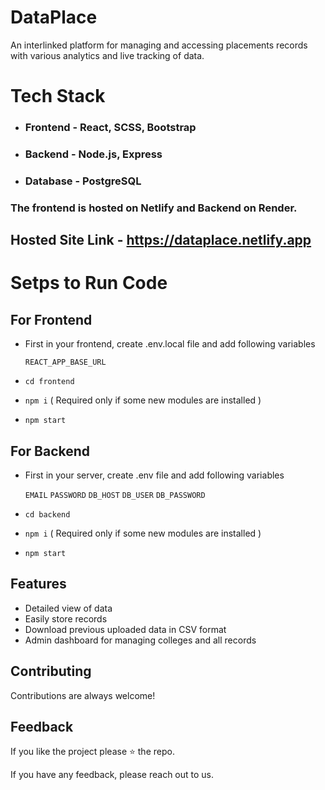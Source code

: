 # DataPlace
An interlinked platform for managing and accessing placements records with various analytics and live tracking of data.

# Tech Stack
- ### Frontend - React, SCSS, Bootstrap
- ### Backend - Node.js, Express
- ### Database - PostgreSQL

### The frontend is hosted on Netlify and Backend on Render.

## Hosted Site Link - https://dataplace.netlify.app

# Setps to Run Code

## For Frontend

- First in your frontend, create .env.local file and add following variables

  `REACT_APP_BASE_URL`

- ` cd frontend `

- ` npm i ` ( Required only if some new modules are installed )

- ` npm start `


## For Backend

- First in your server, create .env file and add following variables

  `EMAIL` `PASSWORD` `DB_HOST` `DB_USER` `DB_PASSWORD`

- ` cd backend `

- ` npm i ` ( Required only if some new modules are installed )

- ` npm start `


## Features

- Detailed view of data
- Easily store records
- Download previous uploaded data in CSV format
- Admin dashboard for managing colleges and all records


## Contributing

Contributions are always welcome!


## Feedback

If you like the project please ⭐ the repo.

If you have any feedback, please reach out to us.
